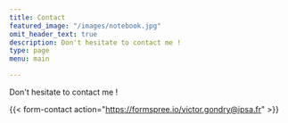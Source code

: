 ```yaml
---
title: Contact
featured_image: "/images/notebook.jpg"
omit_header_text: true
description: Don't hesitate to contact me ! 
type: page
menu: main

---
```

Don't hesitate to contact me !

{{< form-contact action="https://formspree.io/victor.gondry@ipsa.fr" >}}
